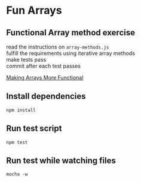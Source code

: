 # Fun Arrays

## Functional Array method exercise

read the instructions on `array-methods.js`  
fulfill the requirements using iterative array methods  
make tests pass  
commit after each test passes

[Making Arrays More Functional](http://slides.com/jasonsewell/making-arrays-more-functional)

## Install dependencies

```
npm install
```

## Run test script

```
npm test
```

## Run test while watching files

```
mocha -w
```
